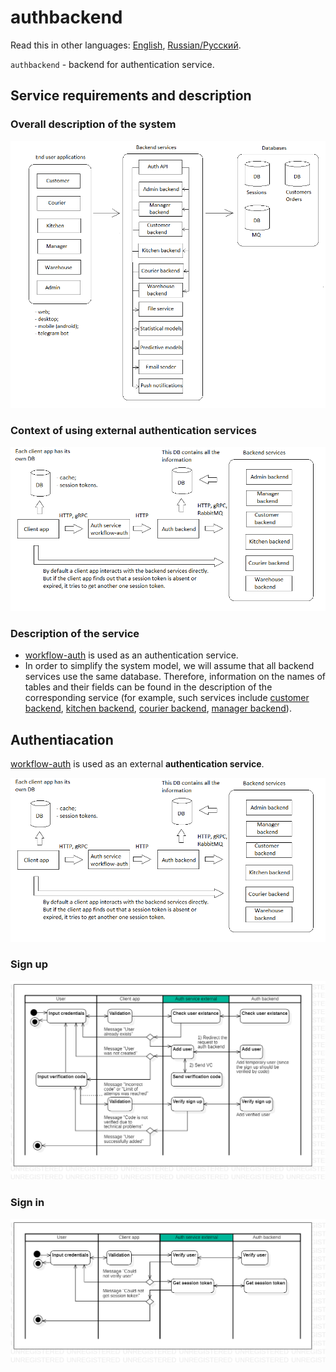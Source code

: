 # authbackend

Read this in other languages: [English](authbackend.md), [Russian/Русский](authbackend.ru.md). 

`authbackend` - backend for authentication service.

## Service requirements and description

### Overall description of the system

![system_overall](../img/system_overall.png)

### Context of using external authentication services

![authentication](../img/authentication.png)

### Description of the service 

- [workflow-auth](https://github.com/alexeysp11/workflow-auth) is used as an authentication service.
- In order to simplify the system model, we will assume that all backend services use the same database. Therefore, information on the names of tables and their fields can be found in the description of the corresponding service (for example, such services include [customer backend](customerbackend.md ), [kitchen backend](kitchenbackend.md), [courier backend](courierbackend.md), [manager backend](managerbackend.md)).
<!--
- This service writes / reads session tokens to the database and through the message broker notifies services in which the availability of tokens is critical about changes in the database related to tokens
-->

## Authentiacation 

[workflow-auth](https://github.com/alexeysp11/workflow-auth) is used as an external **authentication service**.

![authentication](../img/authentication.png)

### Sign up

![flowchart-signup](https://github.com/alexeysp11/workflow-auth/raw/main/docs/img/flowchart-signup.png)

### Sign in

![flowchart-signin](https://github.com/alexeysp11/workflow-auth/raw/main/docs/img/flowchart-signin.png)
